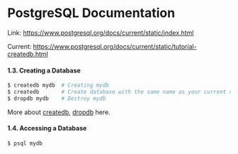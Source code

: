 # PostgreSQL Documentation

Link: https://www.postgresql.org/docs/current/static/index.html

Current: https://www.postgresql.org/docs/current/static/tutorial-createdb.html

#### 1.3. Creating a Database

```bash
$ createdb mydb  # Creating mydb
$ createdb       # Create database with the same name as your current user name
$ dropdb mydb    # Destroy mydb
```

More about [createdb], [dropdb] here.

[createdb]: https://www.postgresql.org/docs/current/static/app-createdb.html
[dropdb]: https://www.postgresql.org/docs/current/static/app-dropdb.html

#### 1.4. Accessing a Database

```bash
$ psql mydb
```
